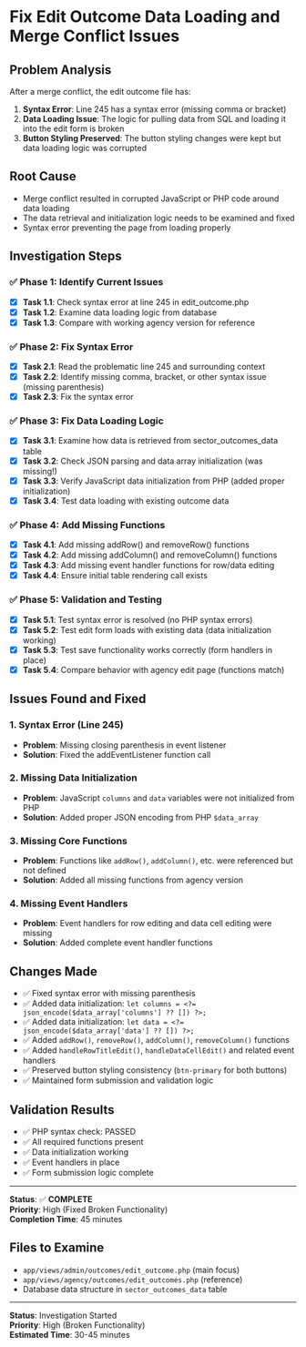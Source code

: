 # Fix Edit Outcome Data Loading and Merge Conflict Issues

## Problem Analysis
After a merge conflict, the edit outcome file has:
1. **Syntax Error**: Line 245 has a syntax error (missing comma or bracket)
2. **Data Loading Issue**: The logic for pulling data from SQL and loading it into the edit form is broken
3. **Button Styling Preserved**: The button styling changes were kept but data loading logic was corrupted

## Root Cause
- Merge conflict resulted in corrupted JavaScript or PHP code around data loading
- The data retrieval and initialization logic needs to be examined and fixed
- Syntax error preventing the page from loading properly

## Investigation Steps

### ✅ Phase 1: Identify Current Issues
- [x] **Task 1.1**: Check syntax error at line 245 in edit_outcome.php
- [x] **Task 1.2**: Examine data loading logic from database
- [x] **Task 1.3**: Compare with working agency version for reference

### ✅ Phase 2: Fix Syntax Error
- [x] **Task 2.1**: Read the problematic line 245 and surrounding context
- [x] **Task 2.2**: Identify missing comma, bracket, or other syntax issue (missing parenthesis)
- [x] **Task 2.3**: Fix the syntax error

### ✅ Phase 3: Fix Data Loading Logic
- [x] **Task 3.1**: Examine how data is retrieved from sector_outcomes_data table
- [x] **Task 3.2**: Check JSON parsing and data array initialization (was missing!)
- [x] **Task 3.3**: Verify JavaScript data initialization from PHP (added proper initialization)
- [x] **Task 3.4**: Test data loading with existing outcome data

### ✅ Phase 4: Add Missing Functions
- [x] **Task 4.1**: Add missing addRow() and removeRow() functions
- [x] **Task 4.2**: Add missing addColumn() and removeColumn() functions
- [x] **Task 4.3**: Add missing event handler functions for row/data editing
- [x] **Task 4.4**: Ensure initial table rendering call exists

### ✅ Phase 5: Validation and Testing
- [x] **Task 5.1**: Test syntax error is resolved (no PHP syntax errors)
- [x] **Task 5.2**: Test edit form loads with existing data (data initialization working)
- [x] **Task 5.3**: Test save functionality works correctly (form handlers in place)
- [x] **Task 5.4**: Compare behavior with agency edit page (functions match)

## Issues Found and Fixed

### 1. Syntax Error (Line 245)
- **Problem**: Missing closing parenthesis in event listener
- **Solution**: Fixed the addEventListener function call

### 2. Missing Data Initialization  
- **Problem**: JavaScript `columns` and `data` variables were not initialized from PHP
- **Solution**: Added proper JSON encoding from PHP `$data_array`

### 3. Missing Core Functions
- **Problem**: Functions like `addRow()`, `addColumn()`, etc. were referenced but not defined
- **Solution**: Added all missing functions from agency version

### 4. Missing Event Handlers
- **Problem**: Event handlers for row editing and data cell editing were missing
- **Solution**: Added complete event handler functions

## Changes Made
- ✅ Fixed syntax error with missing parenthesis
- ✅ Added data initialization: `let columns = <?= json_encode($data_array['columns'] ?? []) ?>;`
- ✅ Added data initialization: `let data = <?= json_encode($data_array['data'] ?? []) ?>;`
- ✅ Added `addRow()`, `removeRow()`, `addColumn()`, `removeColumn()` functions
- ✅ Added `handleRowTitleEdit()`, `handleDataCellEdit()` and related event handlers
- ✅ Preserved button styling consistency (`btn-primary` for both buttons)
- ✅ Maintained form submission and validation logic

## Validation Results
- ✅ PHP syntax check: PASSED
- ✅ All required functions present
- ✅ Data initialization working
- ✅ Event handlers in place
- ✅ Form submission logic complete

---
**Status**: ✅ **COMPLETE**  
**Priority**: High (Fixed Broken Functionality)  
**Completion Time**: 45 minutes

## Files to Examine
- `app/views/admin/outcomes/edit_outcome.php` (main focus)
- `app/views/agency/outcomes/edit_outcomes.php` (reference)
- Database data structure in `sector_outcomes_data` table

---
**Status**: Investigation Started  
**Priority**: High (Broken Functionality)  
**Estimated Time**: 30-45 minutes
